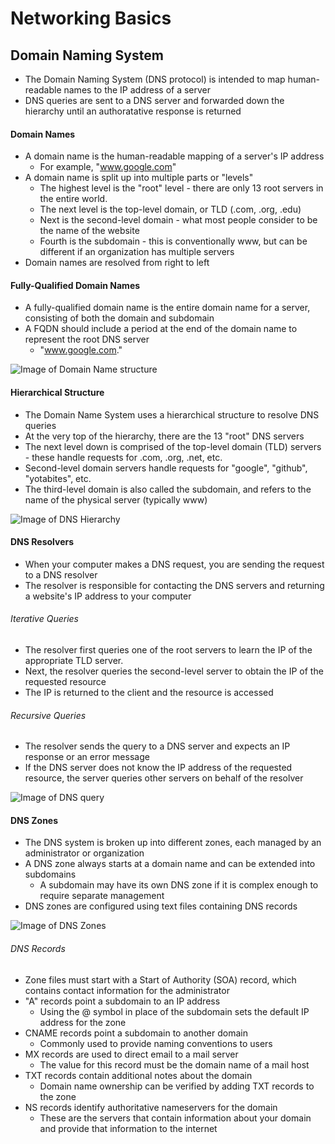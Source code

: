 # Networking Basics

## Domain Naming System 
- The Domain Naming System (DNS protocol) is intended to map human-readable names to the IP address of a server
- DNS queries are sent to a DNS server and forwarded down the hierarchy until an authoratative response is returned

#### Domain Names
- A domain name is the human-readable mapping of a server's IP address
  - For example, "www.google.com" 
- A domain name is split up into multiple parts or "levels"
  - The highest level is the "root" level - there are only 13 root servers in the entire world.
  - The next level is the top-level domain, or TLD (.com, .org, .edu)
  - Next is the second-level domain - what most people consider to be the name of the website
  - Fourth is the subdomain - this is conventionally www, but can be different if an organization has multiple servers
- Domain names are resolved from right to left

#### Fully-Qualified Domain Names
- A fully-qualified domain name is the entire domain name for a server, consisting of both the domain and subdomain
- A FQDN should include a period at the end of the domain name to represent the root DNS server
  - "www.google.com."

![Image of Domain Name structure](https://love2dev.com/img/domain-name-structure-diagram-1956x936.png)

#### Hierarchical Structure
- The Domain Name System uses a hierarchical structure to resolve DNS queries
- At the very top of the hierarchy, there are the 13 "root" DNS servers
- The next level down is comprised of the top-level domain (TLD) servers - these handle requests for .com, .org, .net, etc.
- Second-level domain servers handle requests for "google", "github", "yotabites", etc.
- The third-level domain is also called the subdomain, and refers to the name of the physical server (typically www)

![Image of DNS Hierarchy](https://www.novell.com/documentation/dns_dhcp/dhcp_enu/graphics/dhc_002a.gif)

#### DNS Resolvers
- When your computer makes a DNS request, you are sending the request to a DNS resolver
- The resolver is responsible for contacting the DNS servers and returning a website's IP address to your computer
###### Iterative Queries
  - The resolver first queries one of the root servers to learn the IP of the appropriate TLD server.
  - Next, the resolver queries the second-level server to obtain the IP of the requested resource
  - The IP is returned to the client and the resource is accessed
###### Recursive Queries
  - The resolver sends the query to a DNS server and expects an IP response or an error message
  - If the DNS server does not know the IP address of the requested resource, the server queries other servers on behalf of the resolver
 
![Image of DNS query](https://www.cloudflare.com/img/learning/dns/dns-server-types/recursive-resolver.png)

#### DNS Zones
- The DNS system is broken up into different zones, each managed by an administrator or organization
- A DNS zone always starts at a domain name and can be extended into subdomains 
  - A subdomain may have its own DNS zone if it is complex enough to require separate management
- DNS zones are configured using text files containing DNS records

  
 ![Image of DNS Zones](https://www.cloudflare.com/img/learning/dns/glossary/dns-zone/dns-zone.png)
  
###### DNS Records
 - Zone files must start with a Start of Authority (SOA) record, which contains contact information for the administrator
 - "A" records point a subdomain to an IP address
    - Using the @ symbol in place of the subdomain sets the default IP address for the zone
 - CNAME records point a subdomain to another domain
    - Commonly used to provide naming conventions to users
 - MX records are used to direct email to a mail server
    - The value for this record must be the domain name of a mail host
 - TXT records contain additional notes about the domain
    - Domain name ownership can be verified by adding TXT records to the zone
 - NS records identify authoritative nameservers for the domain
    - These are the servers that contain information about your domain and provide that information to the internet






